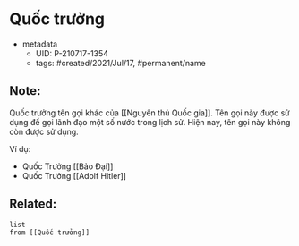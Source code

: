 ---
---

# Quốc trưởng

- metadata
	- UID: P-210717-1354
	- tags: #created/2021/Jul/17, #permanent/name

## Note:
Quốc trưởng tên gọi khác của [[Nguyên thủ Quốc gia]]. Tên gọi này được sử dụng để gọi lãnh đạo một số nước trong lịch sử. Hiện nay, tên gọi này không còn được sử dụng.

Ví dụ:
- Quốc Trưởng [[Bảo Đại]]
- Quốc Trưởng [[Adolf Hitler]]

## Related:
```dataview
list
from [[Quốc trưởng]]
```
